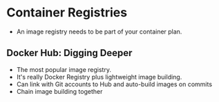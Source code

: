 # Container Registries

- An image registry needs to be part of your container plan.

## Docker Hub: Digging Deeper

- The most popular image registry.
- It's really Docker Registry plus lightweight image building.
- Can link with Git accounts to Hub and auto-build images on commits
- Chain image building together
